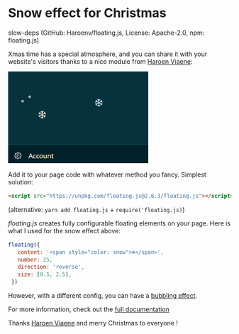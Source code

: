 
# Snow effect for Christmas

slow-deps (GitHub: Haroenv/floating.js, License: Apache-2.0, npm: floating.js)

Xmas time has a special atmosphere, and you can share it with your website's visitors thanks to a nice module from [Haroen Viaene](https://github.com/Haroenv):

![Snow effect](/blg/javascript-daily/floating.gif?raw=true "Optional Title")

Add it to your page code with whatever method you fancy. Simplest solution:
```html
<script src="https://unpkg.com/floating.js@2.6.3/floating.js"></script>
```
(alternative: `yarn add floating.js` + `require('floating.js)`)

*floating.js* creates fully configurable floating elements on your page. Here is what I used for the snow effect above:

```js
floating({
   content: '<span style="color: snow">❄</span>',
   number: 25,
   direction: 'reverse',
   size: [0.5, 2.5],
 })
```

However, with a different config, you can have a [bubbling effect](https://haroen.me/floating.js/).

For more information, check out the [full documentation](https://haroen.me/floating.js/doc/)

Thanks [Haroen Viaene](https://github.com/Haroenv) and merry Christmas to everyone !
